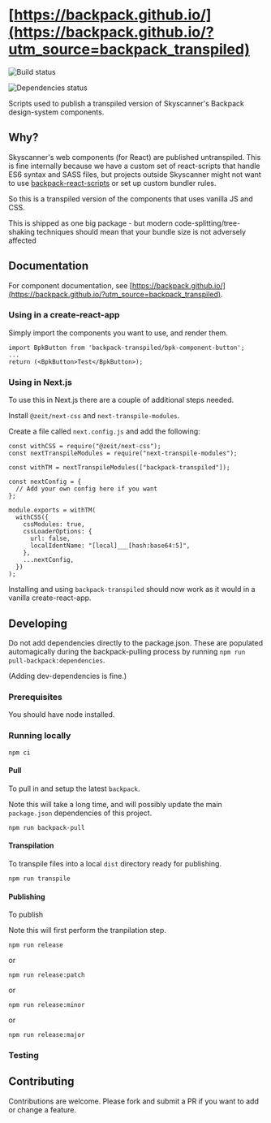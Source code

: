 # [https://backpack.github.io/](https://backpack.github.io/?utm_source=backpack_transpiled)

![Build status](https://github.com/georgegillams/backpack-transpiled/workflows/CI/badge.svg)

![Dependencies status](https://img.shields.io/david/georgegillams/backpack-transpiled)

Scripts used to publish a transpiled version of Skyscanner's Backpack design-system components.

## Why?

Skyscanner's web components (for React) are published untranspiled. This is fine internally because we have a custom set of react-scripts that handle ES6 syntax and SASS files, but projects outside Skyscanner might not want to use [backpack-react-scripts](https://github.com/skyscanner/backpack-react-scripts/) or set up custom bundler rules.

So this is a transpiled version of the components that uses vanilla JS and CSS.

This is shipped as one big package - but modern code-splitting/tree-shaking techniques should mean that your bundle size is not adversely affected

## Documentation

For component documentation, see [https://backpack.github.io/](https://backpack.github.io/?utm_source=backpack_transpiled).

### Using in a create-react-app

Simply import the components you want to use, and render them.

```
import BpkButton from 'backpack-transpiled/bpk-component-button';
...
return (<BpkButton>Test</BpkButton>);
```

### Using in Next.js

To use this in Next.js there are a couple of additional steps needed.

Install `@zeit/next-css` and `next-transpile-modules`.

Create a file called `next.config.js` and add the following:

```
const withCSS = require("@zeit/next-css");
const nextTranspileModules = require("next-transpile-modules");

const withTM = nextTranspileModules(["backpack-transpiled"]);

const nextConfig = {
  // Add your own config here if you want
};

module.exports = withTM(
  withCSS({
    cssModules: true,
    cssLoaderOptions: {
      url: false,
      localIdentName: "[local]___[hash:base64:5]",
    },
    ...nextConfig,
  })
);
```

Installing and using `backpack-transpiled` should now work as it would in a vanilla create-react-app.

## Developing

Do not add dependencies directly to the package.json. These are populated automagically during the backpack-pulling process by running `npm run pull-backpack:dependencies`.

(Adding dev-dependencies is fine.)

### Prerequisites

You should have node installed.

### Running locally

```
npm ci
```

#### Pull

To pull in and setup the latest `backpack`.

Note this will take a long time, and will possibly update the main `package.json` dependencies of this project.

```
npm run backpack-pull
```

#### Transpilation

To transpile files into a local `dist` directory ready for publishing.

```
npm run transpile
```

#### Publishing

To publish

Note this will first perform the tranpilation step.

```
npm run release
```

or

```
npm run release:patch
```

or

```
npm run release:minor
```

or

```
npm run release:major
```

### Testing

## Contributing

Contributions are welcome. Please fork and submit a PR if you want to add or change a feature.
